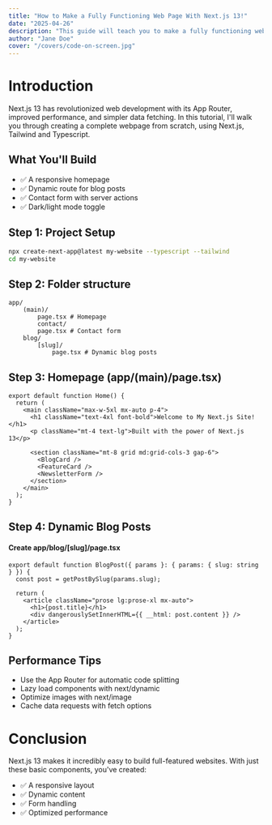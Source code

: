 ```yaml
---
title: "How to Make a Fully Functioning Web Page With Next.js 13!"
date: "2025-04-26"
description: "This guide will teach you to make a fully functioning web page with Next.js 13 right from the beginning."
author: "Jane Doe"
cover: "/covers/code-on-screen.jpg"
---
```


# Introduction

Next.js 13 has revolutionized web development with its App Router, improved performance, and simpler data fetching. In this tutorial, I'll walk you through creating a complete webpage from scratch, using Next.js, Tailwind and Typescript.

## What You'll Build

- ✅ A responsive homepage
- ✅ Dynamic route for blog posts
- ✅ Contact form with server actions
- ✅ Dark/light mode toggle

## Step 1: Project Setup

```bash
npx create-next-app@latest my-website --typescript --tailwind
cd my-website
```

## Step 2: Folder structure

```
app/
    (main)/
        page.tsx # Homepage
        contact/
        page.tsx # Contact form
    blog/
        [slug]/
            page.tsx # Dynamic blog posts
```

## Step 3: Homepage (app/(main)/page.tsx)

```
export default function Home() {
  return (
    <main className="max-w-5xl mx-auto p-4">
      <h1 className="text-4xl font-bold">Welcome to My Next.js Site!</h1>
      <p className="mt-4 text-lg">Built with the power of Next.js 13</p>

      <section className="mt-8 grid md:grid-cols-3 gap-6">
        <BlogCard />
        <FeatureCard />
        <NewsletterForm />
      </section>
    </main>
  );
}
```

## Step 4: Dynamic Blog Posts

#### Create **app/blog/[slug]/page.tsx**

```
export default function BlogPost({ params }: { params: { slug: string } }) {
  const post = getPostBySlug(params.slug);

  return (
    <article className="prose lg:prose-xl mx-auto">
      <h1>{post.title}</h1>
      <div dangerouslySetInnerHTML={{ __html: post.content }} />
    </article>
  );
}
```

## Performance Tips

- Use the App Router for automatic code splitting
- Lazy load components with next/dynamic
- Optimize images with next/image
- Cache data requests with fetch options

# Conclusion

Next.js 13 makes it incredibly easy to build full-featured websites. With just these basic components, you've created:

- ✅ A responsive layout
- ✅ Dynamic content
- ✅ Form handling
- ✅ Optimized performance
